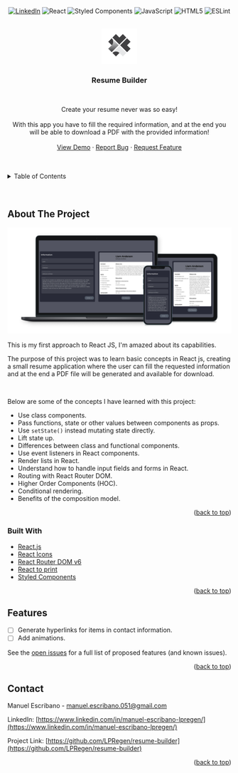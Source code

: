<div id="top" align='center'>

[![LinkedIn][linkedin-shield]][linkedin-url]
![React](https://camo.githubusercontent.com/ab4c3c731a174a63df861f7b118d6c8a6c52040a021a552628db877bd518fe84/68747470733a2f2f696d672e736869656c64732e696f2f62616467652f72656163742d2532333230323332612e7376673f7374796c653d666f722d7468652d6261646765266c6f676f3d7265616374266c6f676f436f6c6f723d253233363144414642)
![Styled Components](https://img.shields.io/badge/styled--components-DB7093?style=for-the-badge&logo=styled-components&logoColor=white)
![JavaScript](https://img.shields.io/badge/javascript-%23323330.svg?style=for-the-badge&logo=javascript&logoColor=%23F7DF1E)
![HTML5](https://img.shields.io/badge/html5-%23E34F26.svg?style=for-the-badge&logo=html5&logoColor=white)
![ESLint](https://img.shields.io/badge/ESLint-4B3263?style=for-the-badge&logo=eslint&logoColor=white)

</div>

<br />
<div align="center">
  <a href="https://github.com/LPRegen">
    <img src="https://github.com/LPRegen/resume-builder/raw/main/src/img/icon.png" alt="Logo" width="80" height="80">
  </a>

<br />

<h3 align="center">Resume Builder</h3>

<br />

  <p align="center">
    Create your resume never was so easy!
    <br/>
    <br />
    With this app you have to fill the required information, and at the end you will be able to download a PDF with the provided information!
    <br />
    <br />
    <a href="https://resume-builder-lime.vercel.app/">View Demo</a>
    ·
    <a href="https://github.com/LPRegen/resume-builder/issues">Report Bug</a>
    ·
    <a href="https://github.com/LPRegen/resume-builder/issues">Request Feature</a>
  </p>
</div>

<br/>
<br/>

<details>
  <summary>Table of Contents</summary>
  <ul>
    <li>
      <a href="#about-the-project">About The Project</a>
      <ul>
        <li><a href="#built-with">Built With</a></li>
      </ul>
    </li>
    <li><a href="#roadmap">Features</a></li>
    <li><a href="#contact">Contact</a></li>
  </ul>
</details>
</div>

<br/>
<br/>

## About The Project

[![Product Name Screen Shot][product-screenshot]](https://github.com/LPRegen/resume-builder/raw/main/src/img/mockup-devices.jpg)

This is my first approach to React JS, I'm amazed about its capabilities.

The purpose of this project was to learn basic concepts in React js, creating a small resume application where the user can fill the requested information and at the end a PDF file will be generated and available for download.

<br/>

Below are some of the concepts I have learned with this project:

- Use class components.
- Pass functions, state or other values between components as props.
- Use `setState()` instead mutating state directly.
- Lift state up.
- Differences between class and functional components.
- Use event listeners in React components.
- Render lists in React.
- Understand how to handle input fields and forms in React.
- Routing with React Router DOM.
- Higher Order Components (HOC).
- Conditional rendering.
- Benefits of the composition model.

<p align="right">(<a href="#top">back to top</a>)</p>

### Built With

- [React.js](https://reactjs.org/)
- [React Icons](https://react-icons.github.io/react-icons/)
- [React Router DOM v6](https://reactrouter.com/docs/en/v6)
- [React to print](https://github.com/gregnb/react-to-print/)
- [Styled Components](https://styled-components.com/)

<p align="right">(<a href="#top">back to top</a>)</p>

## Features

- [ ] Generate hyperlinks for items in contact information.
- [ ] Add animations.

See the [open issues](https://github.com/LPRegen/resume-builder/issues) for a full list of proposed features (and known issues).

<p align="right">(<a href="#top">back to top</a>)</p>

## Contact

Manuel Escribano - manuel.escribano.051@gmail.com

LinkedIn: [https://www.linkedin.com/in/manuel-escribano-lpregen/](https://www.linkedin.com/in/manuel-escribano-lpregen/)

Project Link: [https://github.com/LPRegen/resume-builder](https://github.com/LPRegen/resume-builder)

<p align="right">(<a href="#top">back to top</a>)</p>

[license-url]: https://github.com/LPRegen/resume-builder/blob/master/LICENSE.txt
[linkedin-shield]: https://img.shields.io/badge/-LinkedIn-black.svg?style=for-the-badge&logo=linkedin&colorB=555
[linkedin-url]: https://linkedin.com/in/manuel-escribano-lpregen
[product-screenshot]: ./src/img/mockup-devices.jpg
